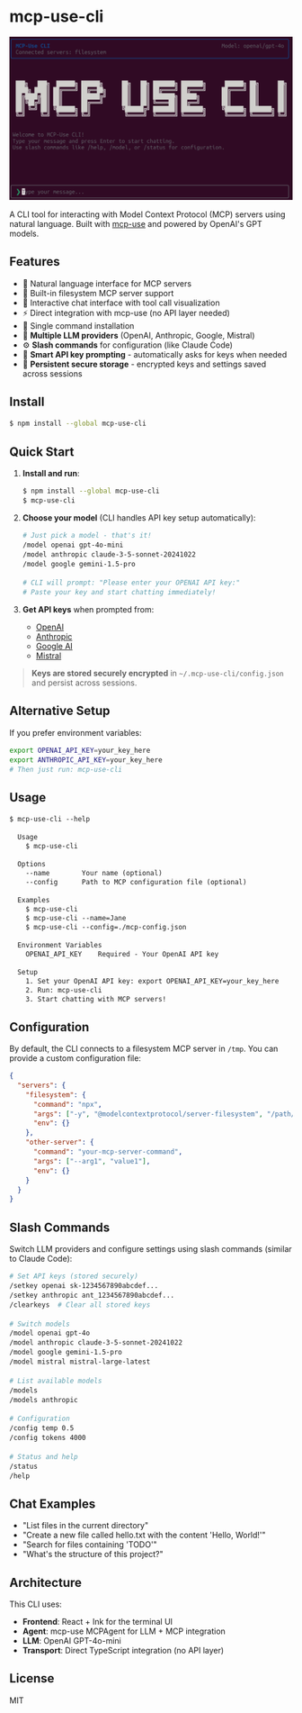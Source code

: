 # mcp-use-cli

<div align="center">
  <img src="static/terminal.png" alt="Terminal" />
</div>

A CLI tool for interacting with Model Context Protocol (MCP) servers using natural language. Built with [mcp-use](https://github.com/mcp-use/mcp-use-ts) and powered by OpenAI's GPT models.

## Features

- 🤖 Natural language interface for MCP servers
- 🔧 Built-in filesystem MCP server support
- 💬 Interactive chat interface with tool call visualization
- ⚡ Direct integration with mcp-use (no API layer needed)
- 🚀 Single command installation
- 🔄 **Multiple LLM providers** (OpenAI, Anthropic, Google, Mistral)
- ⚙️ **Slash commands** for configuration (like Claude Code)
- 🔑 **Smart API key prompting** - automatically asks for keys when needed
- 💾 **Persistent secure storage** - encrypted keys and settings saved across sessions

## Install

```bash
$ npm install --global mcp-use-cli
```

## Quick Start

1. **Install and run**:
   ```bash
   $ npm install --global mcp-use-cli
   $ mcp-use-cli
   ```

2. **Choose your model** (CLI handles API key setup automatically):
   ```bash
   # Just pick a model - that's it!
   /model openai gpt-4o-mini
   /model anthropic claude-3-5-sonnet-20241022
   /model google gemini-1.5-pro
   
   # CLI will prompt: "Please enter your OPENAI API key:"
   # Paste your key and start chatting immediately!
   ```

3. **Get API keys** when prompted from:
   - [OpenAI](https://platform.openai.com/api-keys)
   - [Anthropic](https://console.anthropic.com/) 
   - [Google AI](https://aistudio.google.com/app/apikey)
   - [Mistral](https://console.mistral.ai/)

> **Keys are stored securely encrypted** in `~/.mcp-use-cli/config.json` and persist across sessions.

## Alternative Setup

If you prefer environment variables:
```bash
export OPENAI_API_KEY=your_key_here
export ANTHROPIC_API_KEY=your_key_here
# Then just run: mcp-use-cli
```

## Usage

```
$ mcp-use-cli --help

  Usage
    $ mcp-use-cli

  Options
    --name        Your name (optional)
    --config      Path to MCP configuration file (optional)

  Examples
    $ mcp-use-cli
    $ mcp-use-cli --name=Jane
    $ mcp-use-cli --config=./mcp-config.json

  Environment Variables
    OPENAI_API_KEY    Required - Your OpenAI API key

  Setup
    1. Set your OpenAI API key: export OPENAI_API_KEY=your_key_here
    2. Run: mcp-use-cli
    3. Start chatting with MCP servers!
```

## Configuration

By default, the CLI connects to a filesystem MCP server in `/tmp`. You can provide a custom configuration file:

```json
{
  "servers": {
    "filesystem": {
      "command": "npx",
      "args": ["-y", "@modelcontextprotocol/server-filesystem", "/path/to/directory"],
      "env": {}
    },
    "other-server": {
      "command": "your-mcp-server-command",
      "args": ["--arg1", "value1"],
      "env": {}
    }
  }
}
```

## Slash Commands

Switch LLM providers and configure settings using slash commands (similar to Claude Code):

```bash
# Set API keys (stored securely)
/setkey openai sk-1234567890abcdef...
/setkey anthropic ant_1234567890abcdef...
/clearkeys  # Clear all stored keys

# Switch models
/model openai gpt-4o
/model anthropic claude-3-5-sonnet-20241022
/model google gemini-1.5-pro
/model mistral mistral-large-latest

# List available models
/models
/models anthropic

# Configuration
/config temp 0.5
/config tokens 4000

# Status and help
/status
/help
```

## Chat Examples

- "List files in the current directory"
- "Create a new file called hello.txt with the content 'Hello, World!'"
- "Search for files containing 'TODO'"
- "What's the structure of this project?"

## Architecture

This CLI uses:
- **Frontend**: React + Ink for the terminal UI
- **Agent**: mcp-use MCPAgent for LLM + MCP integration
- **LLM**: OpenAI GPT-4o-mini
- **Transport**: Direct TypeScript integration (no API layer)

## License

MIT
